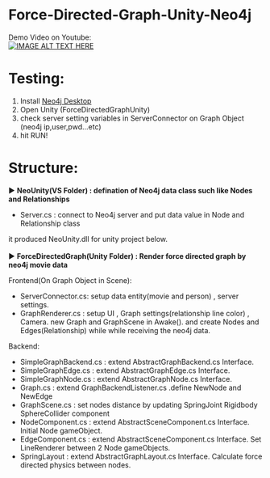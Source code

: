 # Force-Directed-Graph-Unity-Neo4j

Demo Video on Youtube:</br> 
[![IMAGE ALT TEXT HERE](http://img.youtube.com/vi/gEigfzGDBM4/0.jpg)](http://www.youtube.com/watch?v=gEigfzGDBM4)


# Testing:

1. Install [Neo4j Desktop](https://neo4j.com/download/)
2. Open Unity (ForceDirectedGraphUnity)
3. check server setting variables in ServerConnector on Graph Object (neo4j ip,user,pwd...etc)
4. hit RUN!


# Structure:

► <b>NeoUnity(VS Folder) : defination of Neo4j data class such like Nodes and Relationships</b></br>
 - Server.cs : connect to Neo4j server and put data value in Node and Relationship class

it produced NeoUnity.dll for unity project below.
</br> </br> 
► <b>ForceDirectedGraph(Unity Folder) : Render force directed graph by neo4j movie data</b></br> 

Frontend(On Graph Object in Scene):
 - ServerConnector.cs: setup data entity(movie and person) , server settings.
 - GraphRenderer.cs  : setup UI , Graph settings(relationship line color) , Camera.
 new Graph and GraphScene in Awake(). and create Nodes and Edges(Relationship) while while receiving the neo4j data.
 
Backend:

 - SimpleGraphBackend.cs : extend AbstractGraphBackend.cs Interface.
 - SimpleGraphEdge.cs : extend AbstractGraphEdge.cs Interface.
 - SimpleGraphNode.cs : extend AbstractGraphNode.cs Interface.
 - Graph.cs : extend GraphBackendListener.cs .define NewNode and NewEdge
 - GraphScene.cs : set nodes distance by updating SpringJoint Rigidbody SphereCollider component 
 - NodeComponent.cs : extend AbstractSceneComponent.cs Interface. Initial Node gameObject.
 - EdgeComponent.cs : extend AbstractSceneComponent.cs Interface. Set LineRenderer between 2 Node gameObjects.
 - SpringLayout : extend AbstractGraphLayout.cs Interface. Calculate force directed physics between nodes. 
